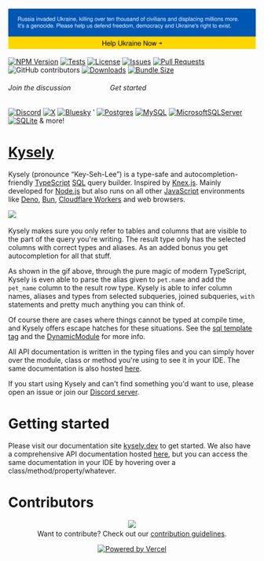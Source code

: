 [![Stand With Ukraine](https://raw.githubusercontent.com/vshymanskyy/StandWithUkraine/main/banner2-direct.svg)](https://stand-with-ukraine.pp.ua)

[![NPM Version](https://img.shields.io/npm/v/kysely?style=flat&label=latest)](https://github.com/kysely-org/kysely/releases/latest)
[![Tests](https://github.com/kysely-org/kysely/actions/workflows/test.yml/badge.svg)](https://github.com/kysely-org/kysely)
[![License](https://img.shields.io/github/license/kysely-org/kysely?style=flat)](https://github.com/kysely-org/kysely/blob/master/LICENSE)
[![Issues](https://img.shields.io/github/issues-closed/kysely-org/kysely?logo=github)](https://github.com/kysely-org/kysely/issues?q=is%3Aissue+is%3Aopen+sort%3Aupdated-desc)
[![Pull Requests](https://img.shields.io/github/issues-pr-closed/kysely-org/kysely?label=PRs&logo=github&style=flat)](https://github.com/kysely-org/kysely/pulls?q=is%3Apr+is%3Aopen+sort%3Aupdated-desc)
![GitHub contributors](https://img.shields.io/github/contributors/kysely-org/kysely)
[![Downloads](https://img.shields.io/npm/dw/kysely?logo=npm)](https://www.npmjs.com/package/kysely)
[![Bundle Size](https://img.shields.io/bundlephobia/minzip/kysely?label=size&logo=npm)](https://bundlephobia.com/package/kysely)

###### Join the discussion ⠀⠀⠀⠀⠀⠀⠀ Get started
[![Discord](https://img.shields.io/badge/Discord-%235865F2.svg?style=flat&logo=discord&logoColor=white)](https://discord.gg/xyBJ3GwvAm)
[![X](https://img.shields.io/badge/X-%23000000.svg?style=flat&logo=X&logoColor=white)](https://x.com/kysely_)
[![Bluesky](https://img.shields.io/badge/Bluesky-0285FF?style=flat&logo=Bluesky&logoColor=white)](https://bsky.app/profile/kysely.dev)
'
[![Postgres](https://img.shields.io/badge/postgres-%23316192.svg?style=flat&logo=postgresql&logoColor=white)](https://kysely.dev/docs/getting-started?dialect=postgresql)
[![MySQL](https://img.shields.io/badge/mysql-4479A1.svg?style=flat&logo=mysql&logoColor=white)](https://kysely.dev/docs/getting-started?dialect=mysql)
[![MicrosoftSQLServer](https://img.shields.io/badge/Microsoft%20SQL%20Server-CC2927?style=flat&logo=microsoft%20sql%20server&logoColor=white)](https://kysely.dev/docs/getting-started?dialect=mssql)
[![SQLite](https://img.shields.io/badge/sqlite-%2307405e.svg?style=flat&logo=sqlite&logoColor=white)](https://kysely.dev/docs/getting-started?dialect=sqlite)
& more!

# [Kysely](https://kysely.dev)

Kysely (pronounce “Key-Seh-Lee”) is a type-safe and autocompletion-friendly [TypeScript](https://www.typescriptlang.org/) [SQL](https://en.wikipedia.org/wiki/SQL) query builder.
Inspired by [Knex.js](http://knexjs.org/). Mainly developed for [Node.js](https://nodejs.org/en/) but also
runs on all other [JavaScript](https://developer.mozilla.org/en-US/docs/Web/JavaScript) environments like [Deno](https://deno.com/), [Bun](https://bun.sh/), [Cloudflare Workers](https://workers.cloudflare.com/)
and web browsers.

![](https://github.com/kysely-org/kysely/blob/master/assets/demo.gif)

Kysely makes sure you only refer to tables and columns that are visible to the part of the query
you're writing. The result type only has the selected columns with correct types and aliases. As an
added bonus you get autocompletion for all that stuff.

As shown in the gif above, through the pure magic of modern TypeScript, Kysely is even able to parse
the alias given to `pet.name` and add the `pet_name` column to the result row type. Kysely is able to infer
column names, aliases and types from selected subqueries, joined subqueries, `with` statements and pretty
much anything you can think of.

Of course there are cases where things cannot be typed at compile time, and Kysely offers escape
hatches for these situations. See the [sql template tag](https://kysely-org.github.io/kysely-apidoc/interfaces/Sql.html)
and the [DynamicModule](https://kysely-org.github.io/kysely-apidoc/classes/DynamicModule.html#ref) for more info.

All API documentation is written in the typing files and you can simply hover over the module, class
or method you're using to see it in your IDE. The same documentation is also hosted [here](https://kysely-org.github.io/kysely-apidoc/).

If you start using Kysely and can't find something you'd want to use, please open an issue or join our
[Discord server](https://discord.gg/xyBJ3GwvAm).

# Getting started

Please visit our documentation site [kysely.dev](https://kysely.dev) to get started. We also have a comprehensive
API documentation hosted [here](https://kysely-org.github.io/kysely-apidoc/), but you can access the same
documentation in your IDE by hovering over a class/method/property/whatever.

# Contributors

<p align="center">
    <a href="https://github.com/kysely-org/kysely/graphs/contributors">
        <img src="https://contrib.rocks/image?repo=kysely-org/kysely" />
    </a>
    </br>
    <span>Want to contribute? Check out our <a href="./CONTRIBUTING.md" >contribution guidelines</a>.</span>
</p>

<p align="center">
    <a href="https://vercel.com/?utm_source=kysely&utm_campaign=oss">
        <img src="https://kysely.dev/img/powered-by-vercel.svg" alt="Powered by Vercel" />
    </a>
</p>
